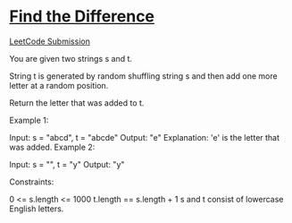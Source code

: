 <h1><a href="https://github.com/eddiephiri/competitive-programming/tree/main/find-the-difference">Find the Difference</a></h1>

<a href="https://leetcode.com/problems/find-the-difference/submissions/1171461944/">LeetCode Submission</a>

You are given two strings s and t.

String t is generated by random shuffling string s and then add one more letter at a random position.

Return the letter that was added to t.

 

Example 1:

Input: s = "abcd", t = "abcde"
Output: "e"
Explanation: 'e' is the letter that was added.
Example 2:

Input: s = "", t = "y"
Output: "y"
 

Constraints:

0 <= s.length <= 1000
t.length == s.length + 1
s and t consist of lowercase English letters.
